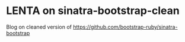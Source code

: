 LENTA on sinatra-bootstrap-clean
=======================

Blog on cleaned version of https://github.com/bootstrap-ruby/sinatra-bootstrap
